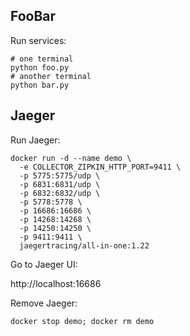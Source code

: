 ## FooBar

Run services:

```
# one terminal
python foo.py
# another terminal
python bar.py
```

## Jaeger

Run Jaeger:
```
docker run -d --name demo \
  -e COLLECTOR_ZIPKIN_HTTP_PORT=9411 \
  -p 5775:5775/udp \
  -p 6831:6831/udp \
  -p 6832:6832/udp \
  -p 5778:5778 \
  -p 16686:16686 \
  -p 14268:14268 \
  -p 14250:14250 \
  -p 9411:9411 \
  jaegertracing/all-in-one:1.22
```

Go to Jaeger UI:

http://localhost:16686

Remove Jaeger:

```
docker stop demo; docker rm demo
```

